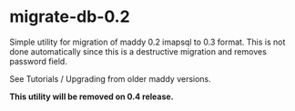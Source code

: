 # migrate-db-0.2

Simple utility for migration of maddy 0.2 imapsql to
0.3 format. This is not done automatically since this is
a destructive migration and removes password field.

See Tutorials / Upgrading from older maddy versions.

**This utility will be removed on 0.4 release.**
